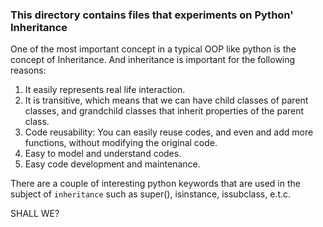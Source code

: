 ### This directory contains files that experiments on Python' Inheritance

One of the most important concept in a typical OOP like python is the concept
of Inheritance. And inheritance is important for the following reasons:

1. It easily represents real life interaction.
2. It is transitive, which means that we can have child classes of parent classes,
and grandchild classes that inherit properties of the parent class.
3. Code reusability: You can easily reuse codes, and even and add more functions,
without modifying the original code.
4. Easy to model and understand codes.
5. Easy code development and maintenance.

There are a couple of interesting python keywords that are used in the subject 
of `inheritance` such as super(), isinstance, issubclass, e.t.c.

SHALL WE?
